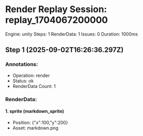 # Render Replay Session: replay_1704067200000
Engine: unity
Steps: 1
RenderData: 1
Issues: 0
Duration: 1000ms

## Step 1 (2025-09-02T16:26:36.297Z)
### Annotations:
- Operation: render
- Status: ok
- RenderData Count: 1

### RenderData:
#### 1. sprite (markdown_sprite)
- Position: {"x":100,"y":200}
- Asset: markdown.png
